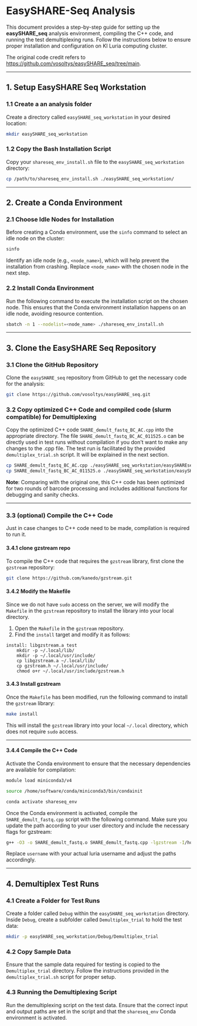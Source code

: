 
# EasySHARE-Seq Analysis

This document provides a step-by-step guide for setting up the **easySHARE_seq** analysis environment, compiling the C++ code, and running the test demultiplexing runs. Follow the instructions below to ensure proper installation and configuration on KI Luria computing cluster.

The original code credit refers to https://github.com/vosoltys/easySHARE_seq/tree/main.

---

## 1. Setup EasySHARE Seq Workstation

### 1.1 Create a an analysis folder
Create a directory called `easySHARE_seq_workstation` in your desired location:

```bash
mkdir easySHARE_seq_workstation
```

### 1.2 Copy the Bash Installation Script
Copy your `shareseq_env_install.sh` file to the `easySHARE_seq_workstation` directory:

```bash
cp /path/to/shareseq_env_install.sh ./easySHARE_seq_workstation/
```

---

## 2. Create a Conda Environment

### 2.1 Choose Idle Nodes for Installation
Before creating a Conda environment, use the `sinfo` command to select an idle node on the cluster:

```bash
sinfo
```

Identify an idle node (e.g., `<node_name>`), which will help prevent the installation from crashing. Replace `<node_name>` with the chosen node in the next step.

### 2.2 Install Conda Environment
Run the following command to execute the installation script on the chosen node. This ensures that the Conda environment installation happens on an idle node, avoiding resource contention.

```bash
sbatch -n 1 --nodelist=<node_name> ./shareseq_env_install.sh
```

---

## 3. Clone the EasySHARE Seq Repository

### 3.1 Clone the GitHub Repository
Clone the `easySHARE_seq` repository from GitHub to get the necessary code for the analysis:

```bash
git clone https://github.com/vosoltys/easySHARE_seq.git
```

### 3.2 Copy optimized C++ Code and compiled code (slurm compatible) for Demultiplexing 
Copy the optimized C++ code `SHARE_demult_fastq_BC_AC.cpp` into the appropriate directory. 
The file `SHARE_demult_fastq_BC_AC_011525.o` can be directly used in test runs without compilation if you don't want to make any changes to the .cpp file. 
The test run is facilitated by the provided `demultiplex_trial.sh` script. It will be explained in the next section. 


```bash
cp SHARE_demult_fastq_BC_AC.cpp ./easySHARE_seq_workstation/easySHAREseq/easySHARE_seq/Demultiplexing/Scripts/
cp SHARE_demult_fastq_BC_AC_011525.o ./easySHARE_seq_workstation/easySHAREseq/easySHARE_seq/Demultiplexing/Scripts/
```

**Note**: Comparing with the original one, this C++ code has been optimized for two rounds of barcode processing and includes additional functions for debugging and sanity checks.

---

### 3.3 (optional) Compile the C++ Code
Just in case changes to C++ code need to be made, compilation is required to run it. 

#### 3.4.1 clone gzstream repo
To compile the C++ code that requires the `gzstream` library, first clone the `gzstream` repository:

```bash
git clone https://github.com/kanedo/gzstream.git
```

#### 3.4.2 Modify the Makefile
Since we do not have `sudo` access on the server, we will modify the `Makefile` in the `gzstream` repository to install the library into your local directory.

1. Open the `Makefile` in the `gzstream` repository.
2. Find the `install` target and modify it as follows:

```make
install: libgzstream.a test
    mkdir -p ~/.local/lib/
    mkdir -p ~/.local/usr/include/
    cp libgzstream.a ~/.local/lib/
    cp gzstream.h ~/.local/usr/include/
    chmod o+r ~/.local/usr/include/gzstream.h
```

#### 3.4.3 Install gzstream
Once the `Makefile` has been modified, run the following command to install the `gzstream` library:

```bash
make install
```

This will install the `gzstream` library into your local `~/.local` directory, which does not require `sudo` access.

---

#### 3.4.4  Compile the C++ Code

Activate the Conda environment to ensure that the necessary dependencies are available for compilation:

```bash
module load miniconda3/v4

source /home/software/conda/miniconda3/bin/condainit

conda activate shareseq_env
```

Once the Conda environment is activated, compile the `SHARE_demult_fastq.cpp` script with the following command. Make sure you update the path according to your user directory and include the necessary flags for gzstream:

```bash
g++ -O3 -o SHARE_demult_fastq.o SHARE_demult_fastq.cpp -lgzstream -I/home/username/.local/usr/include -L/home/username/.local/lib -I/home/username/.local/usr/include -std=gnu++11 -lz -Wall
```

Replace `username` with your actual luria username and adjust the paths accordingly.

---

## 4. Demultiplex Test Runs

### 4.1 Create a Folder for Test Runs
Create a folder called `Debug` within the `easySHARE_seq_workstation` directory. Inside `Debug`, create a subfolder called `Demultiplex_trial` to hold the test data:

```bash
mkdir -p easySHARE_seq_workstation/Debug/Demultiplex_trial
```

### 4.2 Copy Sample Data
Ensure that the sample data required for testing is copied to the `Demultiplex_trial` directory. Follow the instructions provided in the `demultiplex_trial.sh` script for proper setup.

### 4.3 Running the Demultiplexing Script
Run the demultiplexing script on the test data. Ensure that the correct input and output paths are set in the script and that the `shareseq_env` Conda environment is activated.

